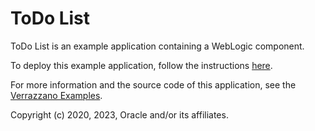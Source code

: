 # ToDo List

ToDo List is an example application containing a WebLogic component.

To deploy this example application, follow the instructions [here](https://verrazzano.io/latest/docs/examples/wls-coh/todo-list/).

For more information and the source code of this application, see the [Verrazzano Examples](https://github.com/verrazzano/examples).

Copyright (c) 2020, 2023, Oracle and/or its affiliates.
